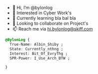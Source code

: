 - 👋 Hi, I’m @bylonlog
- 👀 Interested in Cyber Work's
- 🌱 Currently learning bla bal bla
- 💞️ Looking to collaborate on Project's
- 📫 Reach me via hi.bylonlog@skiff.com


```css
@BylonLog { 
  True-Name: Albin_Shiby ;
  State: Currently_nthng ;
  Interest: Bit_Of_EvryThg ;
  SPR-Power: I_Use_Arch_BTW ;
  
}
```


<!---
bylonlog/bylonlog is a ✨ special ✨ repository because its `README.md` (this file) appears on your GitHub profile.
You can click the Preview link to take a look at your changes.
--->
